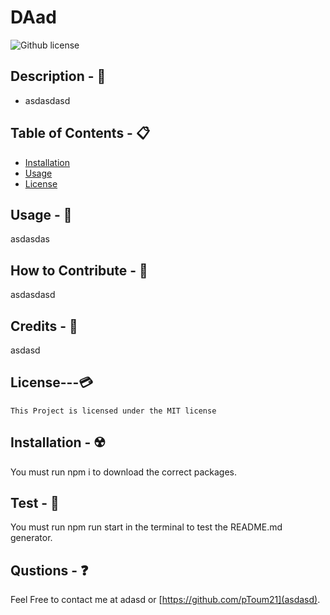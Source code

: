 
# DAad

 ![Github license](https://img.shields.io/badge/license-MIT-blue.svg)

## Description - 💠
* asdasdasd

## Table of Contents - 📋
* [Installation](#installation---☢️)
* [Usage](#usage---💎)
* [License](#license---💳)

## Usage - 💎
asdasdas

## How to Contribute - 🍴
asdasdasd

## Credits - 📃
asdasd

## License---💳


    This Project is licensed under the MIT license 

## Installation - ☢️
 You must run npm i to download the correct packages.

## Test - 🧪
You must run npm run start in the terminal to test the README.md generator.

## Qustions - ❓
Feel Free to contact me at adasd or [https://github.com/pToum21](asdasd).
